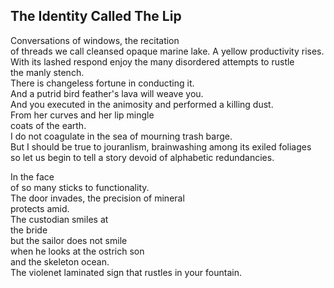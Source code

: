 The Identity Called The Lip
---------------------------
Conversations of windows, the recitation  
of threads we call cleansed opaque marine lake. A yellow productivity rises.  
With its lashed respond enjoy the many disordered attempts to rustle  
the manly stench.  
There is changeless fortune in conducting it.  
And a putrid bird feather's lava will weave you.  
And you executed in the animosity and performed a killing dust.  
From her curves and her lip mingle  
coats of the earth.  
I do not coagulate in the sea of mourning trash barge.  
But I should be true to jouranlism, brainwashing among its exiled foliages  
so let us begin to tell a story devoid of alphabetic redundancies.  
  
In the face  
of so many sticks to functionality.  
The door invades, the precision of mineral  
protects amid.  
The custodian smiles at  
the bride  
but the sailor does not smile  
when he looks at the ostrich son  
and the skeleton ocean.  
The violenet laminated sign that rustles in your fountain.  
